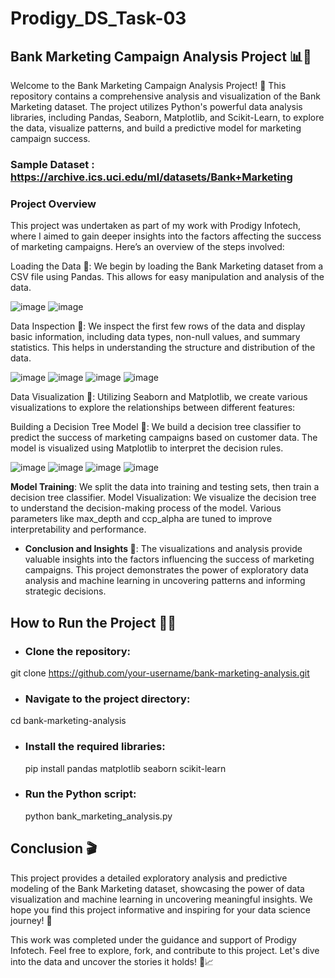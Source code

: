 # Prodigy_DS_Task-03

## Bank Marketing Campaign Analysis Project 📊💼

Welcome to the Bank Marketing Campaign Analysis Project! 🎉 This repository contains a comprehensive analysis and visualization of the Bank Marketing dataset. The project utilizes Python's powerful data analysis libraries, including Pandas, Seaborn, Matplotlib, and Scikit-Learn, to explore the data, visualize patterns, and build a predictive model for marketing campaign success.

### Sample Dataset : https://archive.ics.uci.edu/ml/datasets/Bank+Marketing
### Project Overview
This project was undertaken as part of my work with Prodigy Infotech, where I aimed to gain deeper insights into the factors affecting the success of marketing campaigns. Here’s an overview of the steps involved:

Loading the Data 📂: We begin by loading the Bank Marketing dataset from a CSV file using Pandas. This allows for easy manipulation and analysis of the data.

![image](https://github.com/user-attachments/assets/725b99ce-d4f5-488a-b26c-398e26e5195a)
![image](https://github.com/user-attachments/assets/16b1894a-34e8-4acb-bdcd-57ac3f3416ef)

Data Inspection 🧐: We inspect the first few rows of the data and display basic information, including data types, non-null values, and summary statistics. This helps in understanding the structure and distribution of the data.

![image](https://github.com/user-attachments/assets/4b579b32-9664-41e6-a03e-ae642b169895)
![image](https://github.com/user-attachments/assets/5dbab9cd-0365-4920-8b8e-6b054eaf077a)
![image](https://github.com/user-attachments/assets/52a94e3a-0ede-428b-8d31-60732887eed6)
![image](https://github.com/user-attachments/assets/3ba80116-e8b6-4c50-b424-4e3b8887e668)

Data Visualization 🌈: Utilizing Seaborn and Matplotlib, we create various visualizations to explore the relationships between different features:

Building a Decision Tree Model 🌳: We build a decision tree classifier to predict the success of marketing campaigns based on customer data. The model is visualized using Matplotlib to interpret the decision rules.

![image](https://github.com/user-attachments/assets/75940077-d68d-4684-aa8d-03f6643b9246)
![image](https://github.com/user-attachments/assets/9e289f1f-c563-4f18-811c-a46263c6b62c)
![image](https://github.com/user-attachments/assets/21818404-4ded-499a-b278-4ac684cff58c)
![image](https://github.com/user-attachments/assets/ad103dab-045b-4500-84a2-10320c7fe502)

**Model Training**: We split the data into training and testing sets, then train a decision tree classifier.
Model Visualization: We visualize the decision tree to understand the decision-making process of the model. Various parameters like max_depth and ccp_alpha are tuned to improve interpretability and performance.
- **Conclusion and Insights 🧠**:
The visualizations and analysis provide valuable insights into the factors influencing the success of marketing campaigns. This project demonstrates the power of exploratory data analysis and machine learning in uncovering patterns and informing strategic decisions.

## **How to Run the Project 🏃‍♂️**
- ### **Clone the repository**:
git clone https://github.com/your-username/bank-marketing-analysis.git
- ### **Navigate to the project directory**:
cd bank-marketing-analysis
- ### **Install the required libraries**:
  pip install pandas matplotlib seaborn scikit-learn
- ### **Run the Python script**:
  python bank_marketing_analysis.py
## Conclusion 🎬
This project provides a detailed exploratory analysis and predictive modeling of the Bank Marketing dataset, showcasing the power of data visualization and machine learning in uncovering meaningful insights. We hope you find this project informative and inspiring for your data science journey! 🚀

This work was completed under the guidance and support of Prodigy Infotech. Feel free to explore, fork, and contribute to this project. Let's dive into the data and uncover the stories it holds! 🌊📈
